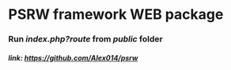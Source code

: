 # PSRW framework WEB package 
### Run *index.php?route* from *public* folder
##### link: https://github.com/Alex014/psrw